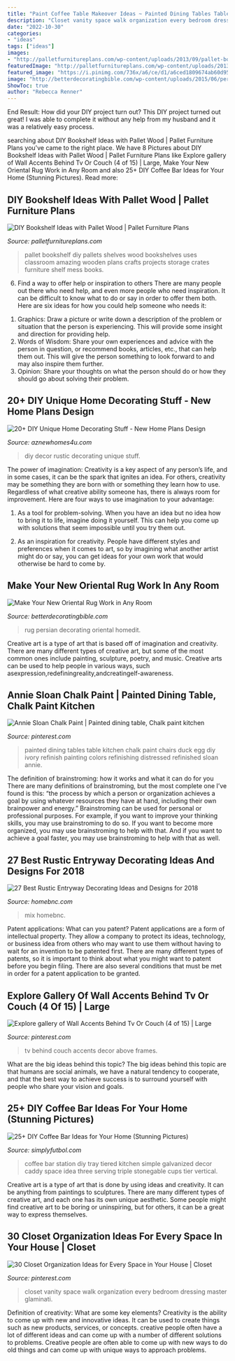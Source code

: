 ```yaml
---
title: "Paint Coffee Table Makeover Ideas ~ Painted Dining Tables Table Kitchen Chalk Paint Chairs Duck Egg Diy Ivory Refinish Painting Colors Refinishing Distressed Refinished Sloan Annie"
description: "Closet vanity space walk organization every bedroom dressing master glaminati"
date: "2022-10-30"
categories:
- "ideas"
tags: ["ideas"]
images:
- "http://palletfurnitureplans.com/wp-content/uploads/2013/09/pallet-bookshelf-4.jpg"
featuredImage: "http://palletfurnitureplans.com/wp-content/uploads/2013/09/pallet-bookshelf-4.jpg"
featured_image: "https://i.pinimg.com/736x/a6/ce/d1/a6ced1809674ab60d954adf5782f4d97.jpg"
image: "http://betterdecoratingbible.com/wp-content/uploads/2015/06/persian-rug-decorating-ideas-union-jack-pillows.jpg"
ShowToc: true
author: "Rebecca Renner"
---
```



End Result: How did your DIY project turn out?
This DIY project turned out great! I was able to complete it without any help from my husband and it was a relatively easy process.

	

		
searching about DIY Bookshelf Ideas with Pallet Wood | Pallet Furniture Plans you've came to the right place. We have 8 Pictures about DIY Bookshelf Ideas with Pallet Wood | Pallet Furniture Plans like Explore gallery of Wall Accents Behind Tv Or Couch (4 of 15) | Large, Make Your New Oriental Rug Work in Any Room and also 25+ DIY Coffee Bar Ideas for Your Home (Stunning Pictures). Read more:
		
    
## DIY Bookshelf Ideas With Pallet Wood | Pallet Furniture Plans

<img loading=lazy src="http://palletfurnitureplans.com/wp-content/uploads/2013/09/pallet-bookshelf-4.jpg" onerror="this.onerror=null;this.src='https://tse3.mm.bing.net/th?id=OIP.G9brGzUQ9FtzQf_DmUiO5gHaJ6&amp;pid=15.1';" alt="DIY Bookshelf Ideas with Pallet Wood | Pallet Furniture Plans">

_Source: palletfurnitureplans.com_

>pallet bookshelf diy pallets shelves wood bookshelves uses classroom amazing wooden plans crafts projects storage crates furniture shelf mess books. 

	

6) Find a way to offer help or inspiration to others
There are many people out there who need help, and even more people who need inspiration. It can be difficult to know what to do or say in order to offer them both. Here are six ideas for how you could help someone who needs it: 
1. Graphics: Draw a picture or write down a description of the problem or situation that the person is experiencing. This will provide some insight and direction for providing help. 
2. Words of Wisdom: Share your own experiences and advice with the person in question, or recommend books, articles, etc., that can help them out. This will give the person something to look forward to and may also inspire them further. 
3. Opinion: Share your thoughts on what the person should do or how they should go about solving their problem.

    
## 20+ DIY Unique Home Decorating Stuff - New Home Plans Design

<img loading=lazy src="http://www.aznewhomes4u.com/wp-content/uploads/2017/04/DIY-Rustic-Home-Decor-Ideas.jpg" onerror="this.onerror=null;this.src='https://tse3.mm.bing.net/th?id=OIP.GadPYcm7PQsYvOlum9Ag4wHaKK&amp;pid=15.1';" alt="20+ DIY Unique Home Decorating Stuff - New Home Plans Design">

_Source: aznewhomes4u.com_

>diy decor rustic decorating unique stuff. 

	

The power of imagination:
Creativity is a key aspect of any person’s life, and in some cases, it can be the spark that ignites an idea. For others, creativity may be something they are born with or something they learn how to use. Regardless of what creative ability someone has, there is always room for improvement. Here are four ways to use imagination to your advantage: 
1. As a tool for problem-solving. When you have an idea but no idea how to bring it to life, imagine doing it yourself. This can help you come up with solutions that seem impossible until you try them out.

2. As an inspiration for creativity. People have different styles and preferences when it comes to art, so by imagining what another artist might do or say, you can get ideas for your own work that would otherwise be hard to come by.

    
## Make Your New Oriental Rug Work In Any Room

<img loading=lazy src="http://betterdecoratingbible.com/wp-content/uploads/2015/06/persian-rug-decorating-ideas-union-jack-pillows.jpg" onerror="this.onerror=null;this.src='https://tse1.mm.bing.net/th?id=OIP.XcI_IyIhtgbYekosxwxZSAHaJ4&amp;pid=15.1';" alt="Make Your New Oriental Rug Work in Any Room">

_Source: betterdecoratingbible.com_

>rug persian decorating oriental homedit. 

	

Creative art is a type of art that is based off of imagination and creativity. There are many different types of creative art, but some of the most common ones include painting, sculpture, poetry, and music. Creative arts can be used to help people in various ways, such asexpression,redefiningreality,andcreatingelf-awareness.

    
## Annie Sloan Chalk Paint | Painted Dining Table, Chalk Paint Kitchen

<img loading=lazy src="https://i.pinimg.com/736x/e3/25/ca/e325ca17fbb03f3a9a331e72ef458c2c--chalk-paint-table-painted-kitchen-table-ideas.jpg" onerror="this.onerror=null;this.src='https://tse3.mm.bing.net/th?id=OIP.Fi528NNWpuPAupLZLMXKcAHaJ4&amp;pid=15.1';" alt="Annie Sloan Chalk Paint | Painted dining table, Chalk paint kitchen">

_Source: pinterest.com_

>painted dining tables table kitchen chalk paint chairs duck egg diy ivory refinish painting colors refinishing distressed refinished sloan annie. 

	

The definition of brainstroming: how it works and what it can do for you
There are many definitions of brainstroming, but the most complete one I’ve found is this: “the process by which a person or organization achieves a goal by using whatever resources they have at hand, including their own brainpower and energy.” Brainstroming can be used for personal or professional purposes. For example, if you want to improve your thinking skills, you may use brainstroming to do so. If you want to become more organized, you may use brainstroming to help with that. And if you want to achieve a goal faster, you may use brainstroming to help with that as well.

    
## 27 Best Rustic Entryway Decorating Ideas And Designs For 2018

<img loading=lazy src="https://homebnc.com/homeimg/2016/08/21-rustic-entryway-decorating-ideas-homebnc.jpg" onerror="this.onerror=null;this.src='https://tse4.mm.bing.net/th?id=OIP.yMbdOAFqLgNLuKQgMACBAwHaKh&amp;pid=15.1';" alt="27 Best Rustic Entryway Decorating Ideas and Designs for 2018">

_Source: homebnc.com_

>mix homebnc. 

	

Patent applications: What can you patent?
Patent applications are a form of intellectual property. They allow a company to protect its ideas, technology, or business idea from others who may want to use them without having to wait for an invention to be patented first. There are many different types of patents, so it is important to think about what you might want to patent before you begin filing. There are also several conditions that must be met in order for a patent application to be granted.

    
## Explore Gallery Of Wall Accents Behind Tv Or Couch (4 Of 15) | Large

<img loading=lazy src="https://i.pinimg.com/736x/a6/ce/d1/a6ced1809674ab60d954adf5782f4d97.jpg" onerror="this.onerror=null;this.src='https://tse4.mm.bing.net/th?id=OIP.ERJZu1S-1jBJL2sePG61OwHaJ3&amp;pid=15.1';" alt="Explore gallery of Wall Accents Behind Tv Or Couch (4 of 15) | Large">

_Source: pinterest.com_

>tv behind couch accents decor above frames. 

	

What are the big ideas behind this topic?
The big ideas behind this topic are that humans are social animals, we have a natural tendency to cooperate, and that the best way to achieve success is to surround yourself with people who share your vision and goals.

    
## 25+ DIY Coffee Bar Ideas For Your Home (Stunning Pictures)

<img loading=lazy src="http://simplyfutbol.com/wp-content/uploads/2017/10/c-users-ajibade-desktop-project-fk-coffee-bar-s.jpeg" onerror="this.onerror=null;this.src='https://tse2.mm.bing.net/th?id=OIP.bk4T73w8bZZdtXIudbAYdgHaLH&amp;pid=15.1';" alt="25+ DIY Coffee Bar Ideas for Your Home (Stunning Pictures)">

_Source: simplyfutbol.com_

>coffee bar station diy tray tiered kitchen simple galvanized decor caddy space idea three serving triple stonegable cups tier vertical. 

	

Creative art is a type of art that is done by using ideas and creativity. It can be anything from paintings to sculptures. There are many different types of creative art, and each one has its own unique aesthetic. Some people might find creative art to be boring or uninspiring, but for others, it can be a great way to express themselves.

    
## 30 Closet Organization Ideas For Every Space In Your House | Closet

<img loading=lazy src="https://i.pinimg.com/736x/af/6a/04/af6a042580dc1be77645b41f575a4a80.jpg" onerror="this.onerror=null;this.src='https://tse1.mm.bing.net/th?id=OIP.BZ89BcXPacKt0777Py9jNwHaLG&amp;pid=15.1';" alt="30 Closet Organization Ideas for Every Space in Your House | Closet">

_Source: pinterest.com_

>closet vanity space walk organization every bedroom dressing master glaminati. 

	

Definition of creativity: What are some key elements?
Creativity is the ability to come up with new and innovative ideas. It can be used to create things such as new products, services, or concepts. creative people often have a lot of different ideas and can come up with a number of different solutions to problems. Creative people are often able to come up with new ways to do old things and can come up with unique ways to approach problems.

